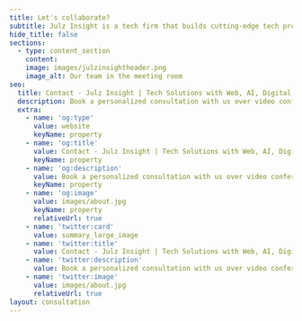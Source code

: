 ```yaml
---
title: Let's collaborate?
subtitle: Julz Insight is a tech firm that builds cutting-edge tech products, brands, systems and solutions
hide_title: false
sections:
  - type: content_section
    content:
    image: images/julzinsightheader.png
    image_alt: Our team in the meeting room
seo:
  title: Contact - Julz Insight | Tech Solutions with Web, AI, Digital Transformation & Cloud Expertise
  description: Book a personalized consultation with us over video conferencing. Select a date from the calendar below and get expert advice for your needs. Join the video conference easily with our team's guidance. Start now to achieve your goals.
  extra:
    - name: 'og:type'
      value: website
      keyName: property
    - name: 'og:title'
      value: Contact - Julz Insight | Tech Solutions with Web, AI, Digital Transformation & Cloud Expertise
      keyName: property
    - name: 'og:description'
      value: Book a personalized consultation with us over video conferencing. Select a date from the calendar below and get expert advice for your needs. Join the video conference easily with our team's guidance. Start now to achieve your goals.
      keyName: property
    - name: 'og:image'
      value: images/about.jpg
      keyName: property
      relativeUrl: true
    - name: 'twitter:card'
      value: summary_large_image
    - name: 'twitter:title'
      value: Contact - Julz Insight | Tech Solutions with Web, AI, Digital Transformation & Cloud Expertise
    - name: 'twitter:description'
      value: Book a personalized consultation with us over video conferencing. Select a date from the calendar below and get expert advice for your needs. Join the video conference easily with our team's guidance. Start now to achieve your goals.
    - name: 'twitter:image'
      value: images/about.jpg
      relativeUrl: true
layout: consultation
---
```

